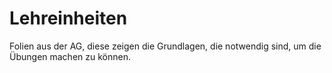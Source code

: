 # Lehreinheiten
Folien aus der AG, diese zeigen die Grundlagen, die notwendig sind, um die Übungen machen zu können.
